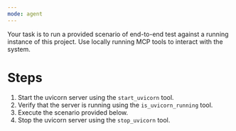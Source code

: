 ```yaml
---
mode: agent
---
```

Your task is to run a provided scenario of end-to-end test against a running instance of this project. Use locally running MCP tools to interact with the system.

# Steps

1. Start the uvicorn server using the `start_uvicorn` tool.
2. Verify that the server is running using the `is_uvicorn_running` tool.
3. Execute the scenario provided below.
4. Stop the uvicorn server using the `stop_uvicorn` tool.
